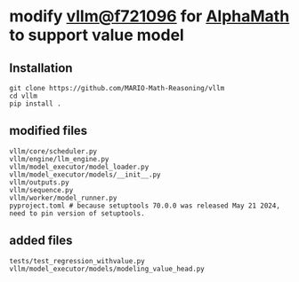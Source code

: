 # modify [vllm@f721096](https://github.com/vllm-project/vllm/tree/f721096d48a7e3b98dffcb9b400bf58989cef64d) for [AlphaMath](https://github.com/MARIO-Math-Reasoning/Super_MARIO) to support value model

## Installation
```
git clone https://github.com/MARIO-Math-Reasoning/vllm
cd vllm
pip install .
```

## modified files
```
vllm/core/scheduler.py
vllm/engine/llm_engine.py
vllm/model_executor/model_loader.py
vllm/model_executor/models/__init__.py
vllm/outputs.py
vllm/sequence.py
vllm/worker/model_runner.py
pyproject.toml # because setuptools 70.0.0 was released May 21 2024, need to pin version of setuptools.
```

## added files
```
tests/test_regression_withvalue.py
vllm/model_executor/models/modeling_value_head.py
```
